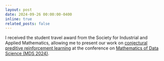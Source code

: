 ```yaml
---
layout: post
date: 2024-09-26 00:00:00-0400
inline: true
related_posts: false
---
```


I received the student travel award from the Society for Industrial and Applied Mathematics, allowing me to present our work on [conjectural preditive reinforcement learning](https://arxiv.org/abs/2402.12499) at the conference on [Mathematics of Data Science (MDS 2024)](https://www.siam.org/conferences-events/siam-conferences/mds24/).